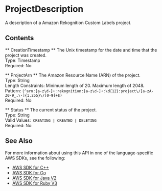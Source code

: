 # ProjectDescription<a name="API_ProjectDescription"></a>

A description of a Amazon Rekognition Custom Labels project\.

## Contents<a name="API_ProjectDescription_Contents"></a>

 ** CreationTimestamp **   <a name="rekognition-Type-ProjectDescription-CreationTimestamp"></a>
The Unix timestamp for the date and time that the project was created\.  
Type: Timestamp  
Required: No

 ** ProjectArn **   <a name="rekognition-Type-ProjectDescription-ProjectArn"></a>
The Amazon Resource Name \(ARN\) of the project\.  
Type: String  
Length Constraints: Minimum length of 20\. Maximum length of 2048\.  
Pattern: `(^arn:[a-z\d-]+:rekognition:[a-z\d-]+:\d{12}:project\/[a-zA-Z0-9_.\-]{1,255}\/[0-9]+$)`   
Required: No

 ** Status **   <a name="rekognition-Type-ProjectDescription-Status"></a>
The current status of the project\.  
Type: String  
Valid Values:` CREATING | CREATED | DELETING`   
Required: No

## See Also<a name="API_ProjectDescription_SeeAlso"></a>

For more information about using this API in one of the language\-specific AWS SDKs, see the following:
+  [ AWS SDK for C\+\+](https://docs.aws.amazon.com/goto/SdkForCpp/rekognition-2016-06-27/ProjectDescription) 
+  [ AWS SDK for Go](https://docs.aws.amazon.com/goto/SdkForGoV1/rekognition-2016-06-27/ProjectDescription) 
+  [ AWS SDK for Java V2](https://docs.aws.amazon.com/goto/SdkForJavaV2/rekognition-2016-06-27/ProjectDescription) 
+  [ AWS SDK for Ruby V3](https://docs.aws.amazon.com/goto/SdkForRubyV3/rekognition-2016-06-27/ProjectDescription) 